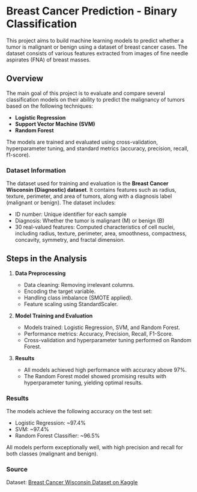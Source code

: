 # Breast Cancer Prediction - Binary Classification

This project aims to build machine learning models to predict whether a tumor is malignant or benign using a dataset of breast cancer cases. The dataset consists of various features extracted from images of fine needle aspirates (FNA) of breast masses.

## Overview

The main goal of this project is to evaluate and compare several classification models on their ability to predict the malignancy of tumors based on the following techniques:

- **Logistic Regression**
- **Support Vector Machine (SVM)**
- **Random Forest**

The models are trained and evaluated using cross-validation, hyperparameter tuning, and standard metrics (accuracy, precision, recall, f1-score).

### Dataset Information

The dataset used for training and evaluation is the **Breast Cancer Wisconsin (Diagnostic) dataset**. It contains features such as radius, texture, perimeter, and area of tumors, along with a diagnosis label (malignant or benign). The dataset includes:

- ID number: Unique identifier for each sample
- Diagnosis: Whether the tumor is malignant (M) or benign (B)
- 30 real-valued features: Computed characteristics of cell nuclei, including radius, texture, perimeter, area, smoothness, compactness, concavity, symmetry, and fractal dimension.

## Steps in the Analysis

1. **Data Preprocessing**
    - Data cleaning: Removing irrelevant columns.
    - Encoding the target variable.
    - Handling class imbalance (SMOTE applied).
    - Feature scaling using StandardScaler.

2. **Model Training and Evaluation**
    - Models trained: Logistic Regression, SVM, and Random Forest.
    - Performance metrics: Accuracy, Precision, Recall, F1-Score.
    - Cross-validation and hyperparameter tuning performed on Random Forest.

3. **Results**
    - All models achieved high performance with accuracy above 97%.
    - The Random Forest model showed promising results with hyperparameter tuning, yielding optimal results.

### Results

The models achieve the following accuracy on the test set:

- Logistic Regression: ~97.4%
- SVM: ~97.4%
- Random Forest Classifier: ~96.5%

All models perform exceptionally well, with high precision and recall for both classes (malignant and benign).

### Source

Dataset: [Breast Cancer Wisconsin Dataset on Kaggle](https://www.kaggle.com/datasets/uciml/breast-cancer-wisconsin-data
)
